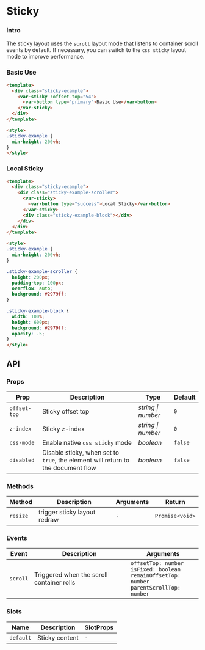 # Sticky

### Intro

The sticky layout uses the `scroll` layout mode that listens to container scroll events by default. 
If necessary, you can switch to the `css sticky` layout mode to improve performance.

### Basic Use

```html
<template>
  <div class="sticky-example">
    <var-sticky :offset-top="54">
      <var-button type="primary">Basic Use</var-button>
    </var-sticky>
  </div>
</template>

<style>
.sticky-example {
  min-height: 200vh;
}
</style>
```

### Local Sticky

```html
<template>
  <div class="sticky-example">
    <div class="sticky-example-scroller">
      <var-sticky>
        <var-button type="success">Local Sticky</var-button>
      </var-sticky>
      <div class="sticky-example-block"></div>
    </div>
  </div>
</template>

<style>
.sticky-example {
  min-height: 200vh;
}

.sticky-example-scroller {
  height: 200px;
  padding-top: 100px;
  overflow: auto;
  background: #2979ff;
}

.sticky-example-block {
  width: 100%;
  height: 600px;
  background: #2979ff;
  opacity: .5;
}
</style>
```

## API

### Props

| Prop | Description | Type | Default | 
| --- | --- | --- | --- | 
| `offset-top` | Sticky offset top | _string \| number_ | `0` |
| `z-index` | Sticky z-index | _string \| number_ | `0` |
| `css-mode` | Enable native `css sticky` mode | _boolean_ | `false` |
| `disabled` | Disable sticky, when set to `true`, the element will return to the document flow | _boolean_ | `false` |

### Methods

| Method | Description | Arguments | Return          |
|----------|----------|------|-----------------|
| `resize` | trigger sticky layout redraw | `-`  | `Promise<void>` |

### Events

| Event | Description | Arguments |
| --- | --- | --- |
| `scroll` | Triggered when the scroll container rolls | `offsetTop: number` <br> `isFixed: boolean` <br> `remainOffsetTop: number` <br> `parentScrollTop: number` |

### Slots

| Name | Description | SlotProps |
| --- | --- | --- |
| `default` | Sticky content | `-` |